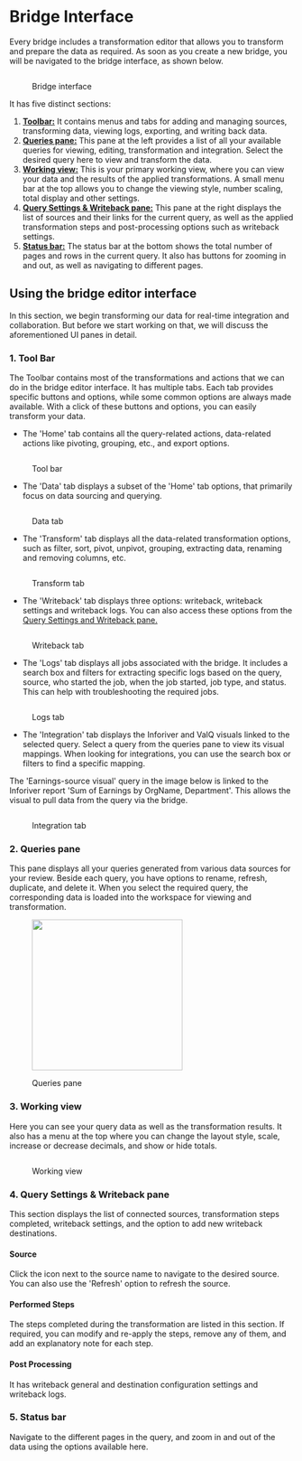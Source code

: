 # Bridge Interface

Every bridge includes a transformation editor that allows you to transform and prepare the data as required. As soon as you create a new bridge, you will be navigated to the bridge interface, as shown below.

<figure><img src="../.gitbook/assets/image (831).png" alt=""><figcaption><p>Bridge interface</p></figcaption></figure>

It has five distinct sections:

1. [**Toolbar:**](bridge-interface.md#id-1.-tool-bar) It contains menus and tabs for adding and managing sources, transforming data, viewing logs, exporting, and writing back data.
2. [**Queries pane:**](bridge-interface.md#id-2.-queries-pane) This pane at the left provides a list of all your available queries for viewing, editing, transformation and integration. Select the desired query here to view and transform the data.
3. [**Working view:**](bridge-interface.md#id-3.-working-view) This is your primary working view, where you can view your data and the results of the applied transformations. A small menu bar at the top allows you to change the viewing style, number scaling, total display and other settings.
4. [**Query Settings & Writeback pane:**](bridge-interface.md#id-4.-query-settings-and-writeback-pane) This pane at the right displays the list of sources and their links for the current query, as well as the applied transformation steps and post-processing options such as writeback settings.
5. [**Status bar:**](bridge-interface.md#id-5.-status-bar) The status bar at the bottom shows the total number of pages and rows in the current query. It also has buttons for zooming in and out, as well as navigating to different pages.

## Using the bridge editor interface

In this section, we begin transforming our data for real-time integration and collaboration. But before we start working on that, we will discuss the aforementioned UI panes in detail.&#x20;

### 1. Tool Bar

The Toolbar contains most of the transformations and actions that we can do in the bridge editor interface. It has multiple tabs. Each tab provides specific buttons and options, while some common options are always made available. With a click of these buttons and options, you can easily transform your data.

* The 'Home' tab contains all the query-related actions, data-related actions like pivoting, grouping, etc., and export options.&#x20;

<figure><img src="../.gitbook/assets/image (828).png" alt=""><figcaption><p>Tool bar</p></figcaption></figure>

* The 'Data' tab displays a subset of the 'Home' tab options, that primarily focus on data sourcing and querying.&#x20;

<figure><img src="../.gitbook/assets/image (1) (15).png" alt=""><figcaption><p>Data tab</p></figcaption></figure>

* The 'Transform' tab displays all the data-related transformation options, such as filter, sort, pivot, unpivot, grouping, extracting data, renaming and removing columns, etc.

<figure><img src="../.gitbook/assets/image (2).png" alt=""><figcaption><p>Transform tab</p></figcaption></figure>

* The 'Writeback' tab displays three options: writeback, writeback settings and writeback logs. You can also access these options from the [Query Settings and Writeback pane.](bridge-interface.md#id-4.-query-settings-and-writeback-pane)

<figure><img src="../.gitbook/assets/image (2) (15).png" alt=""><figcaption><p>Writeback tab</p></figcaption></figure>

* The 'Logs' tab displays all jobs associated with the bridge. It includes a search box and filters for extracting specific logs based on the query, source, who started the job, when the job started, job type, and status. This can help with troubleshooting the required jobs.

<figure><img src="../.gitbook/assets/image (825).png" alt=""><figcaption><p>Logs tab</p></figcaption></figure>

* The 'Integration' tab displays the Inforiver and ValQ visuals linked to the selected query. Select a query from the queries pane to view its visual mappings. When looking for integrations, you can use the search box or filters to find a specific mapping.

The 'Earnings-source visual' query in the image below is linked to the Inforiver report 'Sum of Earnings by OrgName, Department'. This allows the visual to pull data from the query via the bridge.

<figure><img src="../.gitbook/assets/image (826).png" alt=""><figcaption><p>Integration tab</p></figcaption></figure>

### 2. Queries pane

This pane displays all your queries generated from various data sources for your review. Beside each query, you have options to rename, refresh, duplicate, and delete it. When you select the required query, the corresponding data is loaded into the workspace for viewing and transformation.

<figure><img src="../.gitbook/assets/image (829).png" alt="" width="267"><figcaption><p>Queries pane</p></figcaption></figure>

### 3. Working view

Here you can see your query data as well as the transformation results. It also has a menu at the top where you can change the layout style, scale, increase or decrease decimals, and show or hide totals.

<figure><img src="../.gitbook/assets/image (827).png" alt=""><figcaption><p>Working view</p></figcaption></figure>

### 4. Query Settings & Writeback pane

This section displays the list of connected sources, transformation steps completed, writeback settings, and the option to add new writeback destinations.

#### **Source**

Click the icon next to the source name to navigate to the desired source. You can also use the 'Refresh' option to refresh the source.

#### Performed Steps

The steps completed during the transformation are listed in this section. If required, you can modify and re-apply the steps, remove any of them, and add an explanatory note for each step.

#### Post Processing

It has writeback general and destination configuration settings and writeback logs.

### 5. Status bar

Navigate to the different pages in the query, and zoom in and out of the data using the options available here.
